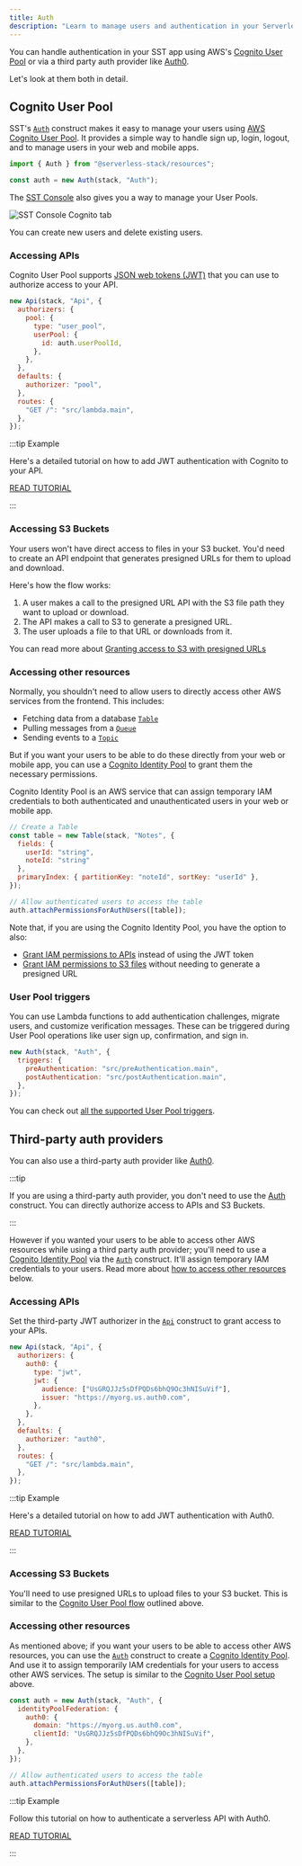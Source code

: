 ```yaml
---
title: Auth
description: "Learn to manage users and authentication in your Serverless Stack (SST) app."
---
```


You can handle authentication in your SST app using AWS's [Cognito User Pool](https://docs.aws.amazon.com/cognito/latest/developerguide/cognito-user-identity-pools.html) or via a third party auth provider like [Auth0](https://auth0.com/).

Let's look at them both in detail.

## Cognito User Pool

SST's [`Auth`](constructs/Auth.md) construct makes it easy to manage your users using [AWS Cognito User Pool](https://docs.aws.amazon.com/cognito/latest/developerguide/cognito-user-identity-pools.html). It provides a simple way to handle sign up, login, logout, and to manage users in your web and mobile apps.

```js
import { Auth } from "@serverless-stack/resources";

const auth = new Auth(stack, "Auth");
```

The [SST Console](console.md) also gives you a way to manage your User Pools.

![SST Console Cognito tab](/img/console/sst-console-cognito-tab.png)

You can create new users and delete existing users.

### Accessing APIs

Cognito User Pool supports [JSON web tokens (JWT)](https://en.wikipedia.org/wiki/JSON_Web_Token) that you can use to authorize access to your API.

```js
new Api(stack, "Api", {
  authorizers: {
    pool: {
      type: "user_pool",
      userPool: {
        id: auth.userPoolId,
      },
    },
  },
  defaults: {
    authorizer: "pool",
  },
  routes: {
    "GET /": "src/lambda.main",
  },
});
```

:::tip Example

Here's a detailed tutorial on how to add JWT authentication with Cognito to your API.

[READ TUTORIAL](https://serverless-stack.com/examples/how-to-add-jwt-authorization-with-cognito-user-pool-to-a-serverless-api.html)

:::

### Accessing S3 Buckets

Your users won't have direct access to files in your S3 bucket. You'd need to create an API endpoint that generates presigned URLs for them to upload and download.

Here's how the flow works:

1. A user makes a call to the presigned URL API with the S3 file path they want to upload or download.
2. The API makes a call to S3 to generate a presigned URL.
3. The user uploads a file to that URL or downloads from it.

You can read more about [Granting access to S3 with presigned URLs](./storage#granting-access-with-presigned-url)

### Accessing other resources

Normally, you shouldn't need to allow users to directly access other AWS services from the frontend. This includes:

- Fetching data from a database [`Table`](constructs/Table.md)
- Pulling messages from a [`Queue`](constructs/Queue.md)
- Sending events to a [`Topic`](constructs/Topic.md)

But if you want your users to be able to do these directly from your web or mobile app, you can use a [Cognito Identity Pool](https://docs.aws.amazon.com/cognito/latest/developerguide/cognito-identity.html) to grant them the necessary permissions.

Cognito Identity Pool is an AWS service that can assign temporary IAM credentials to both authenticated and unauthenticated users in your web or mobile app.

```js
// Create a Table
const table = new Table(stack, "Notes", {
  fields: {
    userId: "string",
    noteId: "string"
  },
  primaryIndex: { partitionKey: "noteId", sortKey: "userId" },
});

// Allow authenticated users to access the table
auth.attachPermissionsForAuthUsers([table]);
```

Note that, if you are using the Cognito Identity Pool, you have the option to also:

- [Grant IAM permissions to APIs](./api.md#cognito-identity-pool) instead of using the JWT token
- [Grant IAM permissions to S3 files](./storage.md#granting-access-with-cognito-identity-pool) without needing to generate a presigned URL

### User Pool triggers

You can use Lambda functions to add authentication challenges, migrate users, and customize verification messages. These can be triggered during User Pool operations like user sign up, confirmation, and sign in.

```js
new Auth(stack, "Auth", {
  triggers: {
    preAuthentication: "src/preAuthentication.main",
    postAuthentication: "src/postAuthentication.main",
  },
});
```

You can check out [all the supported User Pool triggers](constructs/Auth.md#authuserpooltriggers).

## Third-party auth providers

You can also use a third-party auth provider like [Auth0](https://auth0.com).

:::tip

If you are using a third-party auth provider, you don't need to use the [Auth](constructs/Auth.md) construct. You can directly authorize access to APIs and S3 Buckets.

:::

However if you wanted your users to be able to access other AWS resources while using a third party auth provider; you'll need to use a [Cognito Identity Pool](https://en.wikipedia.org/wiki/JSON_Web_Token) via the [`Auth`](constructs/Auth.md) construct. It'll assign temporary IAM credentials to your users. Read more about [how to access other resources](#accessing-other-resources-1) below.

### Accessing APIs

Set the third-party JWT authorizer in the [`Api`](constructs/Api.md) construct to grant access to your APIs.

```js
new Api(stack, "Api", {
  authorizers: {
    auth0: {
      type: "jwt",
      jwt: {
        audience: ["UsGRQJJz5sDfPQDs6bhQ9Oc3hNISuVif"],
        issuer: "https://myorg.us.auth0.com",
      },
    },
  },
  defaults: {
    authorizer: "auth0",
  },
  routes: {
    "GET /": "src/lambda.main",
  },
});
```

:::tip Example

Here's a detailed tutorial on how to add JWT authentication with Auth0.

[READ TUTORIAL](https://serverless-stack.com/examples/how-to-add-jwt-authorization-with-auth0-to-a-serverless-api.html)

:::

### Accessing S3 Buckets

You'll need to use presigned URLs to upload files to your S3 bucket. This is similar to the [Cognito User Pool flow](#accessing-s3-buckets) outlined above.

### Accessing other resources

As mentioned above; if you want your users to be able to access other AWS resources, you can use the [`Auth`](constructs/Auth.md) construct to create a [Cognito Identity Pool](https://docs.aws.amazon.com/cognito/latest/developerguide/cognito-identity.html). And use it to assign temporarily IAM credentials for your users to access other AWS services. The setup is similar to the [Cognito User Pool setup](#accessing-other-resources) above.

```js
const auth = new Auth(stack, "Auth", {
  identityPoolFederation: {
    auth0: {
      domain: "https://myorg.us.auth0.com",
      clientId: "UsGRQJJz5sDfPQDs6bhQ9Oc3hNISuVif",
    },
  },
});

// Allow authenticated users to access the table
auth.attachPermissionsForAuthUsers([table]);
```

:::tip Example

Follow this tutorial on how to authenticate a serverless API with Auth0.

[READ TUTORIAL](https://serverless-stack.com/examples/how-to-add-auth0-authentication-to-a-serverless-api.html)

:::
